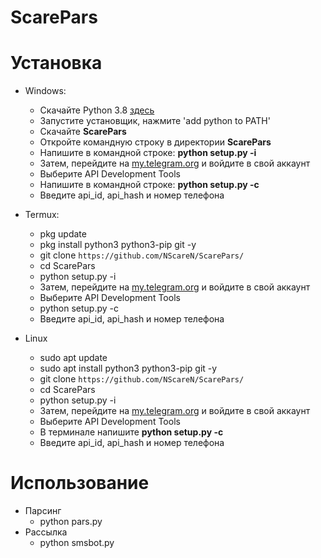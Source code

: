 # ScarePars
# Установка
* Windows:
  * Скачайте Python 3.8 [здесь](https://www.python.org/downloads/release/python-38)
  * Запустите установщик, нажмите 'add python to PATH'
  * Скачайте **ScarePars**
  * Откройте командную строку в директории **ScarePars**
  * Напишите в командной строке: **python setup.py -i**
  * Затем, перейдите на [my.telegram.org](my.telegram.org) и войдите в свой аккаунт
  * Выберите API Development Tools
  * Напишите в командной строке: **python setup.py -c**
  * Введите api_id, api_hash и номер телефона
  
* Termux:
  * pkg update
  * pkg install python3 python3-pip git -y
  * git clone `https://github.com/NScareN/ScarePars/`
  * cd ScarePars
  * python setup.py -i
  * Затем, перейдите на [my.telegram.org](my.telegram.org) и войдите в свой аккаунт
  * Выберите API Development Tools
  * python setup.py -c
  * Введите api_id, api_hash и номер телефона
  
* Linux
  * sudo apt update
  * sudo apt install python3 python3-pip git -y
  * git clone `https://github.com/NScareN/ScarePars/`
  * cd ScarePars
  * python setup.py -i
  * Затем, перейдите на [my.telegram.org](my.telegram.org) и войдите в свой аккаунт
  * Выберите API Development Tools
  * В терминале напишите **python setup.py -c**
  * Введите api_id, api_hash и номер телефона

# Использование
* Парсинг
  * python pars.py
* Рассылка
  * python smsbot.py
